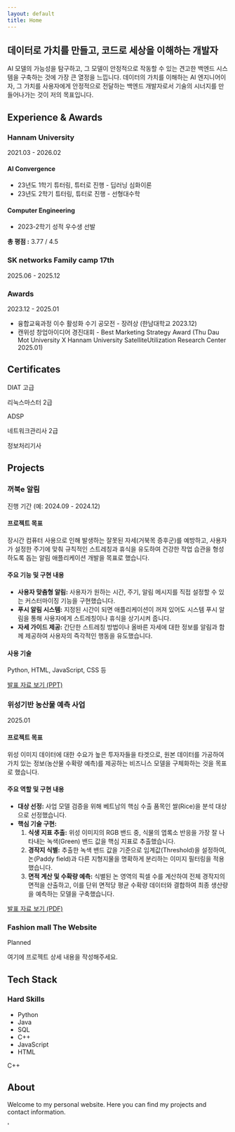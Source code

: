 ```yaml
---
layout: default
title: Home
---
```

<section class="hero-section">
  <h1>데이터로 가치를 만들고, 코드로 세상을 이해하는 개발자</h1>
  <p>
    AI 모델의 가능성을 탐구하고, 그 모델이 안정적으로 작동할 수 있는 견고한 백엔드 시스템을 구축하는 것에 가장 큰 열정을 느낍니다. 데이터의 가치를 이해하는 AI 엔지니어이자, 그 가치를 사용자에게 안정적으로 전달하는 백엔드 개발자로서 기술의 시너지를 만들어나가는 것이 저의 목표입니다.
  </p>
</section>

<h2 class="section-title">Experience & Awards</h2>
<section class="experience-section">

  <!-- Hannam University 섹션 -->
  <div class="experience-entry">
    <div class="experience-left">
      <h3>Hannam University</h3>
      <p>2021.03 - 2026.02</p>
    </div>
    <div class="experience-right">
      <div class="experience-detail">
        <h4>AI Convergence</h4>
        <ul>
          <li>23년도 1학기 튜터링, 튜터로 진행 - 딥러닝 심화이론</li>
          <li>23년도 2학기 튜터링, 튜터로 진행 - 선형대수학</li>
        </ul>
      </div>
      <div class="experience-detail">
        <h4>Computer Engineering</h4>
         <ul>
          <li>2023-2학기 성적 우수생 선발</li>
        </ul>
      </div>
      <p><strong>총 평점 :</strong> 3.77 / 4.5</p>
    </div>
  </div>

  <!-- SK networks 섹션 -->
  <div class="experience-entry">
    <div class="experience-left">
      <h3>SK networks Family camp 17th</h3>
      <p>2025.06 - 2025.12</p>
    </div>
    <div class="experience-right">
      <!-- 상세 내용이 있다면 여기에 추가 -->
    </div>
  </div>

  <!-- Awards 섹션 -->
  <div class="experience-entry">
      <div class="experience-left">
        <h3>Awards</h3>
        <p>2023.12 - 2025.01</p>
      </div>
      <div class="experience-right">
        <ul>
            <li>융합교육과정 이수 활성화 수기 공모전 - 장려상 (한남대학교 2023.12)</li>
            <li>캔위성 창업아이디어 경진대회 - Best Marketing Strategy Award (Thu Dau Mot University X Hannam University SatelliteUtilization Research Center 2025.01)</li>
        </ul>
      </div>
  </div>

</section>

<h2 class="section-title">Certificates</h2>
<div class="certificates-list">
  <div><p>DIAT 고급</p></div>
  <div><p>리눅스마스터 2급</p></div>
  <div><p>ADSP</p></div>
  <div><p>네트워크관리사 2급</p></div>
  <div><p>정보처리기사</p></div>
</div>


<h2 class="section-title">Projects</h2>

<section class="projects-section">

  <!-- 프로젝트 1: 꺼북e 알림 (새로 추가) -->
  <div class="project-card">
    <h3>꺼북e 알림</h3>
    <p class="project-period">진행 기간 (예: 2024.09 - 2024.12)</p>
    <div class="project-content">
      <h4>프로젝트 목표</h4>
      <p>
        장시간 컴퓨터 사용으로 인해 발생하는 잘못된 자세(거북목 증후군)를 예방하고, 사용자가 설정한 주기에 맞춰 규칙적인 스트레칭과 휴식을 유도하여 건강한 작업 습관을 형성하도록 돕는 알림 애플리케이션 개발을 목표로 했습니다.
      </p>
      <h4>주요 기능 및 구현 내용</h4>
      <ul>
        <li><b>사용자 맞춤형 알림:</b> 사용자가 원하는 시간, 주기, 알림 메시지를 직접 설정할 수 있는 커스터마이징 기능을 구현했습니다.</li>
        <li><b>푸시 알림 시스템:</b> 지정된 시간이 되면 애플리케이션이 꺼져 있어도 시스템 푸시 알림을 통해 사용자에게 스트레칭이나 휴식을 상기시켜 줍니다.</li>
        <li><b>자세 가이드 제공:</b> 간단한 스트레칭 방법이나 올바른 자세에 대한 정보를 알림과 함께 제공하여 사용자의 즉각적인 행동을 유도했습니다.</li>
      </ul>
      <h4>사용 기술</h4>
      <p>
        Python, HTML, JavaScript, CSS 등 
      </p>
      <a href="https://docs.google.com/presentation/d/1Nt_g4vc9zItP85qGIRyGzrPEKoY7fcYB/edit?usp=sharing&ouid=111937066271731398205&rtpof=true&sd=true" class="project-link" target="_blank" rel="noopener noreferrer">발표 자료 보기 (PPT)</a>
    </div>
  </div>

  <!-- 프로젝트 2: 위성기반 농산물 예측 사업 -->
  <div class="project-card">
    <h3>위성기반 농산물 예측 사업</h3>
    <p class="project-period">2025.01</p>
    <div class="project-content">
      <h4>프로젝트 목표</h4>
      <p>
        위성 이미지 데이터에 대한 수요가 높은 투자자들을 타겟으로, 원본 데이터를 가공하여 가치 있는 정보(농산물 수확량 예측)를 제공하는 비즈니스 모델을 구체화하는 것을 목표로 했습니다.
      </p>
      <h4>주요 역할 및 구현 내용</h4>
      <ul>
        <li><b>대상 선정:</b> 사업 모델 검증을 위해 베트남의 핵심 수출 품목인 쌀(Rice)을 분석 대상으로 선정했습니다.</li>
        <li><b>핵심 기술 구현:</b>
          <ol>
            <li><b>식생 지표 추출:</b> 위성 이미지의 RGB 밴드 중, 식물의 엽록소 반응을 가장 잘 나타내는 녹색(Green) 밴드 값을 핵심 지표로 추출했습니다.</li>
            <li><b>경작지 식별:</b> 추출한 녹색 밴드 값을 기준으로 임계값(Threshold)을 설정하여, 논(Paddy field)과 다른 지형지물을 명확하게 분리하는 이미지 필터링을 적용했습니다.</li>
            <li><b>면적 계산 및 수확량 예측:</b> 식별된 논 영역의 픽셀 수를 계산하여 전체 경작지의 면적을 산출하고, 이를 단위 면적당 평균 수확량 데이터와 결합하여 최종 생산량을 예측하는 모델을 구축했습니다.</li>
          </ol>
        </li>
      </ul>
      <a href="/Cansat3.pdf" class="project-link" target="_blank" rel="noopener noreferrer">발표 자료 보기 (PDF)</a>
    </div>
  </div>

  <!-- 여기에 나머지 프로젝트들을 같은 형식으로 추가하면 됩니다. -->

</section>

  <!-- 프로젝트 3: Fashion mall The Website -->
  <div class="project-card">
    <h3>Fashion mall The Website</h3>
    <p class="project-period">Planned</p>
     <div class="project-content">
      <p>여기에 프로젝트 상세 내용을 작성해주세요.</p>
    </div>
  </div>


<h2 class="section-title">Tech Stack</h2>
<div class="tech-stack-container">
  <div class="tech-stack-text">
    <h3>Hard Skills</h3>
    <ul>
      <li>Python</li>
      <li>Java</li>
      <li>SQL</li>
      <li>C++</li>
      <li>JavaScript</li>
      <li>HTML</li>
    </ul>
  </div>
  <div class="tech-stack-logos">
    <div class="logo-item python"><i class="fab fa-python"></i></div>
    <div class="logo-item java"><i class="fab fa-java"></i></div>
    <div class="logo-item"><i class="fas fa-database"></i></div> <!-- SQL -->
    <div class="logo-item cpp">C++</div> <!-- C++ Icon Alternative -->
    <div class="logo-item javascript"><i class="fab fa-js"></i></div>
    <div class="logo-item html5"><i class="fab fa-html5"></i></div>
  </div>
</div>



## About
Welcome to my personal website. Here you can find my projects and contact information.

<!--

education&award : SK networks Family camp 17기 (2025.06 - 진행증)

Experiense (경험)

education : 학력, 학점

            성적우수생 선발 , 스터디, 튜터진행, 학과홍보

프로젝트 거북이, 부트캠에서 할 개인/팀 프로젝트 



자격증 (딴 순서대로)

네트워크관리사급(국가자격증)

ADSP

리눅스마스터 2급(국가자격증)

한국사능력검정시험 심화

디지털정보활용능력 고급(국가자격증)


-->'
